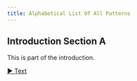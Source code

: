 ```yaml
---
title: Alphabetical List Of All Patterns
---
```


<!-- PATTERN-INDEX -->
## Introduction Section A

This is part of the introduction.




[&#9654; Text](text.html)


